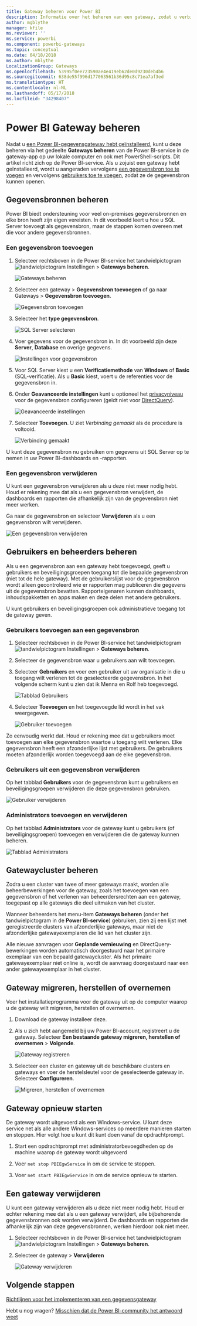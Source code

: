 ```yaml
---
title: Gateway beheren voor Power BI
description: Informatie over het beheren van een gateway, zodat u verbinding kunt maken met on-premises gegevens in Power BI.
author: mgblythe
manager: kfile
ms.reviewer: ''
ms.service: powerbi
ms.component: powerbi-gateways
ms.topic: conceptual
ms.date: 04/18/2018
ms.author: mblythe
LocalizationGroup: Gateways
ms.openlocfilehash: 53995f0ee723590ae4e419eb62de0d9230deb4b6
ms.sourcegitcommit: 638de55f996d177063561b36d95c8c71ea7af3ed
ms.translationtype: HT
ms.contentlocale: nl-NL
ms.lasthandoff: 05/17/2018
ms.locfileid: "34298407"
---
```

# <a name="manage-a-power-bi-gateway"></a>Power BI Gateway beheren

Nadat u [een Power BI-gegevensgateway hebt geïnstalleerd](service-gateway-install.md), kunt u deze beheren via het gedeelte **Gateways beheren** van de Power BI-service in de gateway-app op uw lokale computer en ook met PowerShell-scripts. Dit artikel richt zich op de Power BI-service. Als u zojuist een gateway hebt geïnstalleerd, wordt u aangeraden vervolgens [een gegevensbron toe te voegen](#add-a-data-source) en vervolgens [gebruikers toe te voegen](#add-users-to-a-data-source), zodat ze de gegevensbron kunnen openen.


## <a name="manage-data-sources"></a>Gegevensbronnen beheren

Power BI biedt ondersteuning voor veel on-premises gegevensbronnen en elke bron heeft zijn eigen vereisten. In dit voorbeeld leert u hoe u SQL Server toevoegt als gegevensbron, maar de stappen komen overeen met die voor andere gegevensbronnen.


### <a name="add-a-data-source"></a>Een gegevensbron toevoegen

1. Selecteer rechtsboven in de Power BI-service het tandwielpictogram ![tandwielpictogram Instellingen](media/service-gateway-manage/icon-gear.png) > **Gateways beheren**.

    ![Gateways beheren](media/service-gateway-manage/manage-gateways.png)

2. Selecteer een gateway > **Gegevensbron toevoegen** of ga naar Gateways > **Gegevensbron toevoegen**.

    ![Gegevensbron toevoegen](media/service-gateway-manage/add-data-source.png)

3. Selecteer het **type gegevensbron**.

    ![SQL Server selecteren](media/service-gateway-manage/select-sql-server.png)


4. Voer gegevens voor de gegevensbron in. In dit voorbeeld zijn deze **Server**, **Database** en overige gegevens.  

    ![Instellingen voor gegevensbron](media/service-gateway-manage/data-source-settings.png)

5. Voor SQL Server kiest u een **Verificatiemethode** van **Windows** of **Basic** (SQL-verificatie).  Als u **Basic** kiest, voert u de referenties voor de gegevensbron in.

6. Onder **Geavanceerde instellingen** kunt u optioneel het [privacyniveau]((https://support.office.com/article/Privacy-levels-Power-Query-CC3EDE4D-359E-4B28-BC72-9BEE7900B540)) voor de gegevensbron configureren (geldt niet voor [DirectQuery](desktop-directquery-about.md)).

    ![Geavanceerde instellingen](media/service-gateway-manage/advanced-settings.png)

7. Selecteer **Toevoegen**. U ziet *Verbinding gemaakt* als de procedure is voltooid.

    ![Verbinding gemaakt](media/service-gateway-manage/connection-successful.png)

U kunt deze gegevensbron nu gebruiken om gegevens uit SQL Server op te nemen in uw Power BI-dashboards en -rapporten.

### <a name="remove-a-data-source"></a>Een gegevensbron verwijderen

U kunt een gegevensbron verwijderen als u deze niet meer nodig hebt. Houd er rekening mee dat als u een gegevensbron verwijdert, de dashboards en rapporten die afhankelijk zijn van de gegevensbron niet meer werken.

Ga naar de gegevensbron en selecteer **Verwijderen** als u een gegevensbron wilt verwijderen.

![Een gegevensbron verwijderen](media/service-gateway-manage/remove-data-source.png)


## <a name="manage-users-and-administrators"></a>Gebruikers en beheerders beheren

Als u een gegevensbron aan een gateway hebt toegevoegd, geeft u gebruikers en beveiligingsgroepen toegang tot die bepaalde gegevensbron (niet tot de hele gateway). Met de gebruikerslijst voor de gegevensbron wordt alleen gecontroleerd wie er rapporten mag publiceren die gegevens uit de gegevensbron bevatten. Rapporteigenaren kunnen dashboards, inhoudspakketten en apps maken en deze delen met andere gebruikers.

U kunt gebruikers en beveiligingsgroepen ook administratieve toegang tot de gateway geven.


### <a name="add-users-to-a-data-source"></a>Gebruikers toevoegen aan een gegevensbron

1. Selecteer rechtsboven in de Power BI-service het tandwielpictogram ![tandwielpictogram Instellingen](media/service-gateway-manage/icon-gear.png) > **Gateways beheren**.

2. Selecteer de gegevensbron waar u gebruikers aan wilt toevoegen.

3. Selecteer **Gebruikers** en voer een gebruiker uit uw organisatie in die u toegang wilt verlenen tot de geselecteerde gegevensbron. In het volgende scherm kunt u zien dat ik Menna en Rolf heb toegevoegd.

    ![Tabblad Gebruikers](media/service-gateway-manage/users-tab.png)

4. Selecteer **Toevoegen** en het toegevoegde lid wordt in het vak weergegeven.

    ![Gebruiker toevoegen](media/service-gateway-manage/add-user.png)

Zo eenvoudig werkt dat. Houd er rekening mee dat u gebruikers moet toevoegen aan elke gegevensbron waartoe u toegang wilt verlenen. Elke gegevensbron heeft een afzonderlijke lijst met gebruikers. De gebruikers moeten afzonderlijk worden toegevoegd aan de elke gegevensbron.


### <a name="remove-users-from-a-data-source"></a>Gebruikers uit een gegevensbron verwijderen

Op het tabblad **Gebruikers** voor de gegevensbron kunt u gebruikers en beveiligingsgroepen verwijderen die deze gegevensbron gebruiken.

![Gebruiker verwijderen](media/service-gateway-manage/remove-user.png)


### <a name="add-and-remove-administrators"></a>Administrators toevoegen en verwijderen

Op het tabblad **Administrators** voor de gateway kunt u gebruikers (of beveiligingsgroepen) toevoegen en verwijderen die de gateway kunnen beheren.

![Tabblad Administrators](media/service-gateway-manage/administrators-tab.png)


## <a name="manage-a-gateway-cluster"></a>Gatewaycluster beheren

Zodra u een cluster van twee of meer gateways maakt, worden alle beheerbewerkingen voor de gateway, zoals het toevoegen van een gegevensbron of het verlenen van beheerdersrechten aan een gateway, toegepast op alle gateways die deel uitmaken van het cluster. 

Wanneer beheerders het menu-item **Gateways beheren** (onder het tandwielpictogram in de **Power BI-service**) gebruiken, zien zij een lijst met geregistreerde clusters van afzonderlijke gateways, maar niet de afzonderlijke gatewayexemplaren die lid van het cluster zijn.

Alle nieuwe aanvragen voor **Geplande vernieuwing** en DirectQuery-bewerkingen worden automatisch doorgestuurd naar het primaire exemplaar van een bepaald gatewaycluster. Als het primaire gatewayexemplaar niet online is, wordt de aanvraag doorgestuurd naar een ander gatewayexemplaar in het cluster.


## <a name="migrate-restore-or-take-over-a-gateway"></a>Gateway migreren, herstellen of overnemen

Voer het installatieprogramma voor de gateway uit op de computer waarop u de gateway wilt migreren, herstellen of overnemen.

1. Download de gateway installeer deze.

2. Als u zich hebt aangemeld bij uw Power BI-account, registreert u de gateway. Selecteer **Een bestaande gateway migreren, herstellen of overnemen** > **Volgende**.

    ![Gateway registreren](media/service-gateway-manage/register-gateway.png)

3. Selecteer een cluster en gateway uit de beschikbare clusters en gateways en voer de herstelsleutel voor de geselecteerde gateway in. Selecteer **Configureren**.

    ![Migreren, herstellen of overnemen](media/service-gateway-manage/migrate-restore-takeover.png)


## <a name="restart-a-gateway"></a>Gateway opnieuw starten

De gateway wordt uitgevoerd als een Windows-service. U kunt deze service net als alle andere Windows-services op meerdere manieren starten en stoppen. Hier volgt hoe u kunt dit kunt doen vanaf de opdrachtprompt.

1. Start een opdrachtprompt met administratorbevoegdheden op de machine waarop de gateway wordt uitgevoerd

2. Voer `net stop PBIEgwService` in om de service te stoppen.

3. Voer `net start PBIEgwService` in om de service opnieuw te starten.


## <a name="remove-a-gateway"></a>Een gateway verwijderen

U kunt een gateway verwijderen als u deze niet meer nodig hebt. Houd er echter rekening mee dat als u een gateway verwijdert, alle bijbehorende gegevensbronnen ook worden verwijderd. De dashboards en rapporten die afhankelijk zijn van deze gegevensbronnen, werken hierdoor ook niet meer.

1. Selecteer rechtsboven in de Power BI-service het tandwielpictogram ![tandwielpictogram Instellingen](media/service-gateway-manage/icon-gear.png) > **Gateways beheren**.

2. Selecteer de gateway > **Verwijderen**
   
   ![Gateway verwijderen](media/service-gateway-manage/remove-gateway.png)


## <a name="next-steps"></a>Volgende stappen

[Richtlijnen voor het implementeren van een gegevensgateway](service-gateway-deployment-guidance.md)

Hebt u nog vragen? [Misschien dat de Power BI-community het antwoord weet](http://community.powerbi.com/)